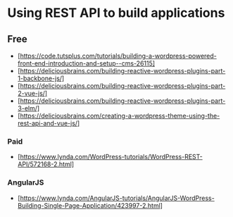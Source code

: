 # Using REST API to build applications
## Free
- [https://code.tutsplus.com/tutorials/building-a-wordpress-powered-front-end-introduction-and-setup--cms-26115]
- [https://deliciousbrains.com/building-reactive-wordpress-plugins-part-1-backbone-js/]
- [https://deliciousbrains.com/building-reactive-wordpress-plugins-part-2-vue-js/]
- [https://deliciousbrains.com/building-reactive-wordpress-plugins-part-3-elm/]
- [https://deliciousbrains.com/creating-a-wordpress-theme-using-the-rest-api-and-vue-js/]

### Paid
- [https://www.lynda.com/WordPress-tutorials/WordPress-REST-API/572168-2.html]

### AngularJS
- [https://www.lynda.com/AngularJS-tutorials/AngularJS-WordPress-Building-Single-Page-Application/423997-2.html]